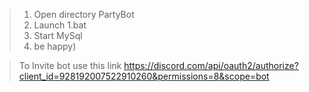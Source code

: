 
>1. Open directory PartyBot
>2. Launch 1.bat
>3. Start MySql
>4. be happy)

> To Invite bot use this link https://discord.com/api/oauth2/authorize?client_id=928192007522910260&permissions=8&scope=bot
